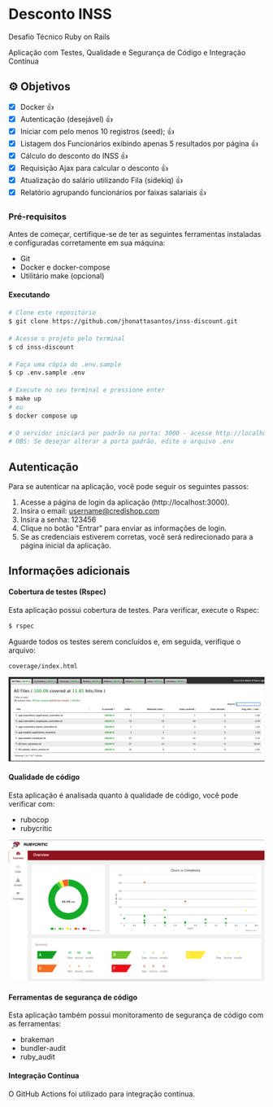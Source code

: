 # Desconto INSS

Desafio Técnico Ruby on Rails 

Aplicação com Testes, Qualidade e Segurança de Código e Integração Contínua

## ⚙️ Objetivos

- [x] Docker 👍
- [x] Autenticação (desejável) 👍
- [x] Iniciar com pelo menos 10 registros (seed); 👍
- [x] Listagem dos Funcionários exibindo apenas 5 resultados por página 👍
- [x] Cálculo do desconto do INSS 👍
- [x] Requisição Ajax para calcular o desconto 👍
- [x] Atualização do salário utilizando Fila (sidekiq) 👍
- [x] Relatório agrupando funcionários por faixas salariais 👍

### Pré-requisitos

Antes de começar, certifique-se de ter as seguintes ferramentas instaladas e configuradas corretamente em sua máquina:
- Git
- Docker e docker-compose
- Utilitário make (opcional)

#### Executando

```bash
# Clone este repositório
$ git clone https://github.com/jhonattasantos/inss-discount.git

# Acesse o projeto pelo terminal
$ cd inss-discount

# Faça uma cópia do .env.sample
$ cp .env.sample .env

# Execute no seu terminal e pressione enter
$ make up 
# ou 
$ docker compose up

# O servidor iniciará por padrão na porta: 3000 - acesse http://localhost:3000
# OBS: Se desejar alterar a porta padrão, edite o arquivo .env

```

## Autenticação

Para se autenticar na aplicação, você pode seguir os seguintes passos:

1. Acesse a página de login da aplicação (http://localhost:3000).
2. Insira o email: username@credishop.com
3. Insira a senha: 123456
4. Clique no botão "Entrar" para enviar as informações de login.
5. Se as credenciais estiverem corretas, você será redirecionado para a página inicial da aplicação.

## Informações adicionais

#### Cobertura de testes (Rspec)

Esta aplicação possui cobertura de testes. Para verificar, execute o Rspec:
```bash
$ rspec
```
Aguarde todos os testes serem concluídos e, em seguida, verifique o arquivo:

```
coverage/index.html
```

![coverage](public/img/coverage.png)

#### Qualidade de código

Esta aplicação é analisada quanto à qualidade de código, você pode verificar com:
- rubocop
- rubycritic

![rubycritic](public/img/rubycritic.png)

#### Ferramentas de segurança de código

Esta aplicação também possui monitoramento de segurança de código com as ferramentas:
- brakeman
- bundler-audit
- ruby_audit

#### Integração Contínua

O GitHub Actions foi utilizado para integração contínua.
